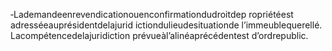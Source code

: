 ‐Lademandeenrevendicationouenconfirmationdudroitdep ropriétéest adresséeauprésidentdelajurid ictiondulieudesituationde l’immeublequerellé.
Lacompétencedelajuridiction prévueàl’alinéaprécédentest d’ordrepublic.